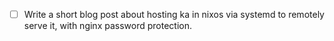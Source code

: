 - [ ] Write a short blog post about hosting ka in nixos via systemd to remotely serve it, with nginx password protection.
